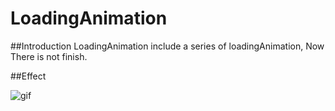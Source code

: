 # LoadingAnimation

##Introduction
LoadingAnimation include a series of loadingAnimation, Now There is not finish.

##Effect

![gif](https://github.com/cclili/ALPayLoadingDemo/blob/master/Untitled.gif)
